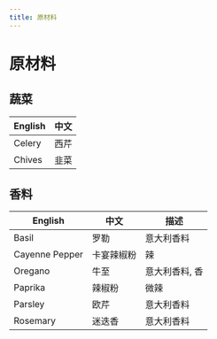 ```yaml
---
title: 原材料
---
```


# 原材料

## 蔬菜

| English | 中文 |
| ------- | ---- |
| Celery  | 西芹 |
| Chives  | 韭菜 |

## 香料

| English        | 中文       | 描述           |
| -------------- | ---------- | -------------- |
| Basil          | 罗勒       | 意大利香料     |
| Cayenne Pepper | 卡宴辣椒粉 | 辣             |
| Oregano        | 牛至       | 意大利香料, 香 |
| Paprika        | 辣椒粉     | 微辣           |
| Parsley        | 欧芹       | 意大利香料     |
| Rosemary       | 迷迭香     | 意大利香料     |

